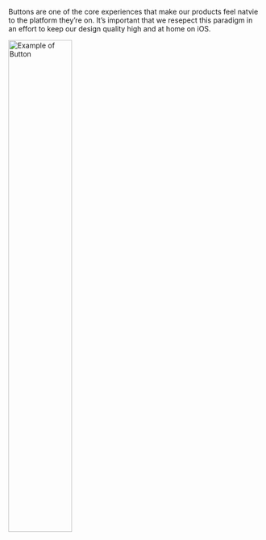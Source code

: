 Buttons are one of the core experiences that make our products feel natvie to the platform they’re on. It’s important that we resepect this paradigm in an effort to keep our design quality high and at home on iOS.

<img src="https://static2.sharepointonline.com/files/fabric/fabric-website/images/controls/ios/basic-inputs/button.png" alt="Example of Button" style="width: 50%;" />
